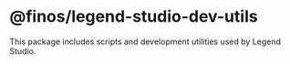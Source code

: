 # @finos/legend-studio-dev-utils

This package includes scripts and development utilities used by Legend Studio.
